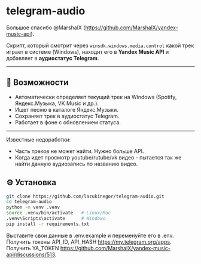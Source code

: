 # telegram-audio
Большое спасибо @MarshalX (https://github.com/MarshalX/yandex-music-api).


Скрипт, который смотрит через `winsdk.windows.media.control` какой трек играет в системе (Windows), находит его в **Yandex Music API** и добавляет в **аудиостатус Telegram**.

---

## 🚀 Возможности
- Автоматически определяет текущий трек на Windows (Spotify, Яндекс.Музыка, VK Music и др.).
- Ищет песню в каталоге Яндекс.Музыки.
- Сохраняет трек в аудиостатус Telegram.
- Работает в фоне с обновлением статуса.

---

Известные недоработки: 
- Часть треков не может найти. Нужно больше API.
- Когда идет просмотр youtube/rutube/vk видео - пытается так же найти данную аудиозапись по названию видео.

## ⚙️ Установка

```bash
git clone https://github.com/lazukinegor/telegram-audio.git
cd telegram-audio
python -m venv .venv
source .venv/bin/activate   # Linux/Mac
.venv\Scripts\activate      # Windows
pip install -r requirements.txt

```
Выставите свои данные в .env.example и переменуйте его в .env.
Получить токены API_ID, API_HASH https://my.telegram.org/apps.
Получить YA_TOKEN https://github.com/MarshalX/yandex-music-api/discussions/513.
